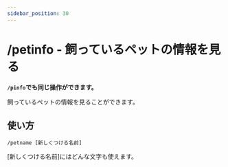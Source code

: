 ```yaml
---
sidebar_position: 30
---
```


# /petinfo - 飼っているペットの情報を見る

**```/pinfo```でも同じ操作ができます。**

飼っているペットの情報を見ることができます。  


## 使い方

```/petname [新しくつける名前]```

[新しくつける名前]にはどんな文字も使えます。
